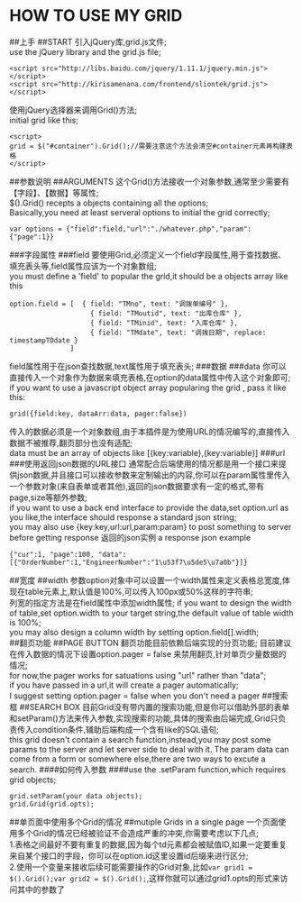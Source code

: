 # HOW TO USE MY GRID
##上手
##START
引入jQuery库,grid.js文件;  
use the jQuery library and the grid.js file;
```
<script src="http://libs.baidu.com/jquery/1.11.1/jquery.min.js"></script>
<script src="http://kirisamenana.com/frontend/sliontek/grid.js"></script>
```
使用jQuery选择器来调用Grid()方法;  
initial grid like this;
```
<script>
grid = $("#container").Grid();//需要注意这个方法会清空#container元素再构建表格
</script>
```
##参数说明
##ARGUMENTS
这个Grid()方法接收一个对象参数,通常至少需要有【字段】、【数据】等属性;  
$().Grid() recepts a objects containing all the options;   
Basically,you need at least serveral options to initial the grid correctly;
```
var options = {"field":field,"url":"./whatever.php","param":{"page":1}}
```
###字段属性
###field
要使用Grid,必须定义一个field字段属性,用于查找数据、填充表头等,field属性应该为一个对象数组;  
you must define a 'field' to popular the grid,it should be a objects array like this
```
option.field = [  { field: "TMno", text: "调拨单编号" },
              		{ field: "TMoutid", text: "出库仓库" },
              		{ field: "TMinid", text: "入库仓库" },
              		{ field: "TMdate", text: "调拨日期", replace: timestampTOdate }
               ]
```
field属性用于在json查找数据,text属性用于填充表头;
###数据
###data
你可以直接传入一个对象作为数据来填充表格,在option的data属性中传入这个对象即可;  
if you want to use a javascript object array popularing the grid , pass it like this:
```
grid({field:key, dataArr:data, pager:false})
```
传入的数据必须是一个对象数组,由于本插件是为使用URL的情况编写的,直接传入数据不被推荐,翻页部分也没有适配;  
data must be an array of objects like [{key:variable},{key:variable}]
###url
###使用返回json数据的URL接口
通常配合后端使用的情况都是用一个接口来提供json数据,并且接口可以接收参数来定制输出的内容,你可以在param属性里传入一个参数对象(来自表单或者其他),返回的json数据要求有一定的格式,带有page,size等额外参数;  
if you want to use a back end interface to provide the data,set option.url as you like,the interface should response a standard json string;  
you may also use {key:key,url:url,param:param} to post something to server before getting response
返回的json实例
a response json example
```
{"cur":1, "page":100, "data":[{"OrderNumber":1,"EngineerNumber":"1\u53f7\u5de5\u7a0b"}]}
```
##宽度
##width
参数option对象中可以设置一个width属性来定义表格总宽度,体现在table元素上,默认值是100%,可以传入100px或50%这样的字符串;  
列宽的指定方法是在field属性中添加width属性;
if you want to design the width of table,set option.width to your target string,the default value of table width is 100%;  
you may also design a column width by setting option.field[].width;  
##翻页功能
##PAGE BUTTON
翻页功能目前依赖后端实现的分页功能;
目前建议在传入数据的情况下设置option.pager = false 来禁用翻页,针对单页少量数据的情况;  
for now,the pager works for satuations using "url" rather than "data";  
if you have passed in a url,it will create a pager automatically;  
I suggest setting option.pager = false when you don't need a pager
##搜索框
##SEARCH BOX
目前Grid没有带内置的搜索功能,但是你可以借助外部的表单和setParam()方法来传入参数,实现搜索的功能,具体的搜索由后端完成,Grid只负责传入condition条件,辅助后端构成一个含有like的SQL语句;  
this grid doesn't contain a search function,instead,you may post some params to the server and let server side to deal with it.
The param data can come from a form or somewhere else,there are two ways to excute a search.
####如何传入参数
####use the .setParam function,which requires grid objects;
```
grid.setParam(your data objects);
grid.Grid(grid.opts);
```
##单页面中使用多个Grid的情况
##mutiple Grids in a single page
一个页面使用多个Grid的情况已经被验证不会造成严重的冲突,你需要考虑以下几点;  
1.表格之间最好不要有重复的数据,因为每个td元素都会被赋值ID,如果一定要重复来自某个接口的字段，你可以在option.id这里设置id后缀来进行区分;  
2.使用一个变量来接收后续可能需要操作的Grid对象,比如```var grid1 = $().Grid();var grid2 = $().Grid();```,这样你就可以通过grid1.opts的形式来访问其中的参数了


